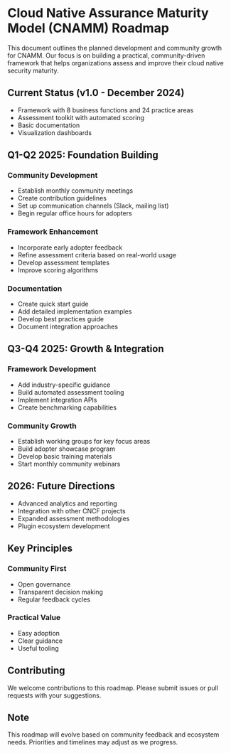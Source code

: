 # Cloud Native Assurance Maturity Model (CNAMM) Roadmap

This document outlines the planned development and community growth for CNAMM. Our focus is on building a practical, community-driven framework that helps organizations assess and improve their cloud native security maturity.

## Current Status (v1.0 - December 2024)

- Framework with 8 business functions and 24 practice areas
- Assessment toolkit with automated scoring
- Basic documentation
- Visualization dashboards

## Q1-Q2 2025: Foundation Building

### Community Development

- Establish monthly community meetings
- Create contribution guidelines
- Set up communication channels (Slack, mailing list)
- Begin regular office hours for adopters

### Framework Enhancement

- Incorporate early adopter feedback
- Refine assessment criteria based on real-world usage
- Develop assessment templates
- Improve scoring algorithms

### Documentation

- Create quick start guide
- Add detailed implementation examples
- Develop best practices guide
- Document integration approaches

## Q3-Q4 2025: Growth & Integration

### Framework Development

- Add industry-specific guidance
- Build automated assessment tooling
- Implement integration APIs
- Create benchmarking capabilities

### Community Growth

- Establish working groups for key focus areas
- Build adopter showcase program
- Develop basic training materials
- Start monthly community webinars

## 2026: Future Directions

- Advanced analytics and reporting
- Integration with other CNCF projects
- Expanded assessment methodologies
- Plugin ecosystem development

## Key Principles

### Community First

- Open governance
- Transparent decision making
- Regular feedback cycles

### Practical Value

- Easy adoption
- Clear guidance
- Useful tooling

## Contributing

We welcome contributions to this roadmap. Please submit issues or pull requests with your suggestions.

## Note

This roadmap will evolve based on community feedback and ecosystem needs. Priorities and timelines may adjust as we progress.
